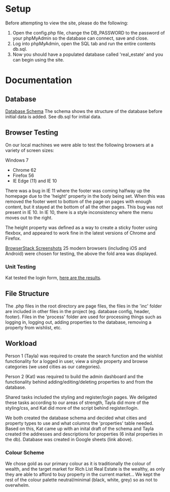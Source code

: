 # Setup
Before attempting to view the site, please do the following:

1. Open the config.php file, change the DB_PASSWORD to the password of your phpMyAdmin so the database can connect, save and close.
2. Log into phpMyAdmin, open the SQL tab and run the entire contents db.sql.
3. Now you should have a populated database called 'real_estate' and you can begin using the site.

# Documentation

## Database
[Database Schema](https://docs.google.com/spreadsheets/d/1skd8sPF0WfSo3pmhIPfwBniHJORSzYSg9VBqM903kiY/edit?usp=sharing "Google Sheets")
The schema shows the structure of the database before initial data is added. See db.sql for initial data.

## Browser Testing
On our local machines we were able to test the following browsers at a variety of screen sizes:

Windows 7
* Chrome 62
* Firefox 56
* IE Edge (11) and IE 10

There was a bug in IE 11 where the footer was coming halfway up the homepage due to the 'height' property in the body being set. When this was removed the footer went to bottom of the page on pages with enough content, but it stayed at the bottom of all the other pages. This bug was not present in IE 10. In IE 10, there is a style inconsistency where the menu moves out to the right.

The height property was defined as a way to create a sticky footer using flexbox, and appeared to work fine in the latest versions of Chrome and Firefox.

[BrowserStack Screenshots](https://www.browserstack.com/screenshots/ed6345d8f543b921878f877ec13a2b2448986f96 "BrowserStack")
25 modern browsers (including iOS and Android) were chosen for testing, the above the fold area was displayed.


### Unit Testing
Kat tested the login form, [here are the results](https://docs.google.com/document/d/1fwdmBwhWU-WT-Nll5rhmTdvEPUdM7a13FC43zQ2luOo/edit?usp=sharing).

## File Structure
The .php files in the root directory are page files, the files in the 'inc' folder are included in other files in the project (eg. database config, header, footer). Files in the 'process' folder are used for processing things such as logging in, logging out, adding properties to the database, removing a property from wishlist, etc. 

## Workload
Person 1 (Tayla) was required to create the search function and the wishlist functionality for a logged in user, view a single property and browse categories (we used cities as our categories).

Person 2 (Kat) was required to build the admin dashboard and the functionality behind adding/editing/deleting properties to and from the database. 

Shared tasks included the styling and register/login pages. We deligated these tasks according to our areas of strength, Tayla did more of the styling/css, and Kat did more of the script behind register/login.

We both created the database schema and decided what cities and property types to use and what columns the 'properties' table needed. Based on this, Kat came up with an inital draft of the schema and Tayla created the addresses and descriptions for properties (6 inital properties in the db). Database was created in Google sheets (link above).

### Colour Scheme
We chose gold as our primary colour as it is traditionally the colour of wealth, and the target market for Rich List Real Estate is the wealthy, as only they are able to afford to buy property in the current market... We kept the rest of the colour palette neutral/minimal (black, white, grey) so as not to overwhelm.
